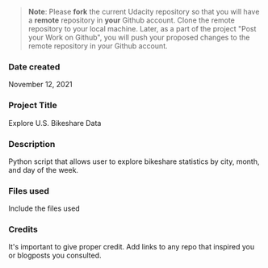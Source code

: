 >**Note**: Please **fork** the current Udacity repository so that you will have a **remote** repository in **your** Github account. Clone the remote repository to your local machine. Later, as a part of the project "Post your Work on Github", you will push your proposed changes to the remote repository in your Github account.

### Date created
November 12, 2021

### Project Title
Explore U.S. Bikeshare Data

### Description
Python script that allows user to explore bikeshare statistics by city, month, and day of the week. 

### Files used
Include the files used

### Credits
It's important to give proper credit. Add links to any repo that inspired you or blogposts you consulted.

